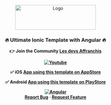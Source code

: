 <a id="readme-top"></a>

<div align="center">

  <a href="https://ionicframework.com/docs">
    <img src="https://ionic.io/_next/image?url=https%3A%2F%2Fimages.prismic.io%2Fionicframeworkcom%2Fd784b88d-9379-49f6-a7ca-502cfe1ea5f0_ionic%2Blogotype%2Bblue.png&w=640&q=75"
alt="Logo" width="260" height="80">
  </a>

<h3 align="center">
🔥 Ultimate Ionic Template with Angular 🔥
</h3>

  <p align="center">
    
<b>👉 Join the Community<b/>
<a href="https://www.skool.com/dev-affranchi">
Les devs Affranchis
</a>

[![Youtube]][Youtube-url]

<b>✅ iOS<b/>
<a href="https://apps.apple.com/app/id6608979195">
App using this template on AppStore
</a>

<b>✅ Android<b/>
<a href="https://play.google.com/store/apps/details?id=ai.quiz.infinity">
App using this template on PlayStore
</a>

[![Angular][Angular.io]][Angular-url]
<br />
<a href="https://github.com/ediaStudio/ionicTemplate/issues/new?labels=bug">
Report Bug</a>
·
<a href="https://github.com/ediaStudio/ionicTemplate/issues/new?labels=enhancement">
Request Feature</a>
  </p>
</div>
<br />
<br />

<!-- MARKDOWN LINKS & IMAGES -->
<!-- https://www.markdownguide.org/basic-syntax/#reference-style-links -->

[Youtube]: https://img.shields.io/badge/YouTube-red?style=for-the-badge&logo=youtube&logoColor=white

[Youtube-url]: https://www.youtube.com/@DevAffranchi

[Angular.io]: https://img.shields.io/badge/Angular-DD0031?style=for-the-badge&logo=angular&logoColor=white

[Angular-url]: https://angular.dev/
